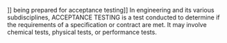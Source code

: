 ]] being prepared for acceptance testing]] In engineering and its various subdisciplines, ACCEPTANCE TESTING is a test conducted to determine if the requirements of a specification or contract are met. It may involve chemical tests, physical tests, or performance tests.
